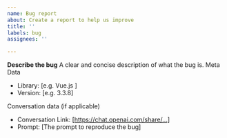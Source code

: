 ```yaml
---
name: Bug report
about: Create a report to help us improve
title: ''
labels: bug
assignees: ''

---
```


**Describe the bug**
A clear and concise description of what the bug is.
Meta Data
- Library: [e.g. Vue.js ]
- Version: [e.g. 3.3.8]

Conversation data (if applicable)
- Conversation Link: [https://chat.openai.com/share/...]
- Prompt: [The prompt to reproduce the bug]
